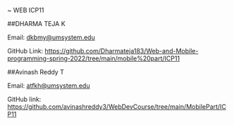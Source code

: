
~ WEB ICP11

##DHARMA TEJA K

Email: dkbmy@umsystem.edu

GitHub Link:    https://github.com/Dharmateja183/Web-and-Mobile-programming-spring-2022/tree/main/mobile%20part/ICP11




##Avinash Reddy T

Email: atfkh@umsystem.edu

GitHub link: https://github.com/avinashreddy3/WebDevCourse/tree/main/MobilePart/ICP11